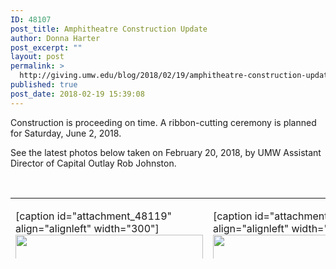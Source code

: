 ```yaml
---
ID: 48107
post_title: Amphitheatre Construction Update
author: Donna Harter
post_excerpt: ""
layout: post
permalink: >
  http://giving.umw.edu/blog/2018/02/19/amphitheatre-construction-update/
published: true
post_date: 2018-02-19 15:39:08
---
```

Construction is proceeding on time. A ribbon-cutting ceremony is planned for Saturday, June 2, 2018.

See the latest photos below taken on February 20, 2018, by UMW Assistant Director of Capital Outlay Rob Johnston.

&nbsp;
<table style="height: 97px" width="687">
<tbody>
<tr>
<td>



[caption id="attachment_48119" align="alignleft" width="300"]<img class="wp-image-48119 size-medium" src="http://giving.umw.edu/wp-content/uploads/2018/02/IMG_7732-300x225.jpg" alt="" width="300" height="225" /> Looking toward the back gates and Campus Drive, this view shows the stage and full seating area.[/caption]</td>
<td>



[caption id="attachment_48120" align="alignleft" width="300"]<img class="wp-image-48120 size-medium" src="http://giving.umw.edu/wp-content/uploads/2018/02/IMG_7733-300x225.jpg" alt="" width="300" height="225" /> This view shows the new addition to Trinkle that includes water fountains and restroom facilities.[/caption]</td>
</tr>
<tr>
<td>



[caption id="attachment_48116" align="alignleft" width="300"]<img class="wp-image-48116 size-medium" src="http://giving.umw.edu/wp-content/uploads/2018/02/IMG_7714-300x225.jpg" alt="" width="300" height="225" /> This view shows newly poured concrete at the top of the seating area. To the left of the stage, you can see the back of Lee Hall; through the trees, you can see a portion of Monroe Hall.[/caption]</td>
<td>



[caption id="attachment_48118" align="alignleft" width="300"]<img class="wp-image-48118 size-medium" src="http://giving.umw.edu/wp-content/uploads/2018/02/IMG_7725-300x225.jpg" alt="" width="300" height="225" /> This view is from the top of the seating area, looking down toward the stage. In the background, you can see the back of Lee Hall and a bit of Monroe Hall.[/caption]</td>
</tr>
<tr>
<td>



[caption id="attachment_48117" align="alignleft" width="300"]<img class="wp-image-48117 size-medium" src="http://giving.umw.edu/wp-content/uploads/2018/02/IMG_7722-300x225.jpg" alt="" width="300" height="225" /> This view is from "on stage," and looking up toward the seating area. In the background, you can see the back of Mason Hall.[/caption]</td>
<td>



[caption id="attachment_48121" align="alignnone" width="300"]<img class="wp-image-48121 size-medium" src="http://giving.umw.edu/wp-content/uploads/2018/02/IMG_7719-300x225.jpg" alt="" width="300" height="225" /> From the foot of the Amphitheatre stage, this view shows a full picture of the new addition to the back of Trinkle Hall.[/caption]</td>
</tr>
</tbody>
</table>
<br />